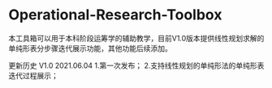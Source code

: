 # Operational-Research-Toolbox
本工具箱可以用于本科阶段运筹学的辅助教学，目前V1.0版本提供线性规划求解的单纯形表分步骤迭代展示功能，其他功能后续添加。

更新历史
V1.0 2021.06.04 
1.第一次发布；
2.支持线性规划的单纯形法的单纯形表迭代过程展示；

